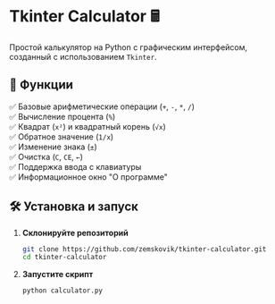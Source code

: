 # Tkinter Calculator 🖩

Простой калькулятор на Python с графическим интерфейсом, созданный с использованием `Tkinter`.

## 🚀 Функции

✅ Базовые арифметические операции (`+`, `-`, `*`, `/`)  
✅ Вычисление процента (`%`)  
✅ Квадрат (`x²`) и квадратный корень (`√x`)  
✅ Обратное значение (`1/x`)  
✅ Изменение знака (`±`)  
✅ Очистка (`C`, `CE`, `←`)  
✅ Поддержка ввода с клавиатуры  
✅ Информационное окно "О программе"  

## 🛠 Установка и запуск

1. **Склонируйте репозиторий**  
   ```bash
   git clone https://github.com/zemskovik/tkinter-calculator.git
   cd tkinter-calculator
   ```
2. **Запустите скрипт**
   ```bash
   python calculator.py
   ```
